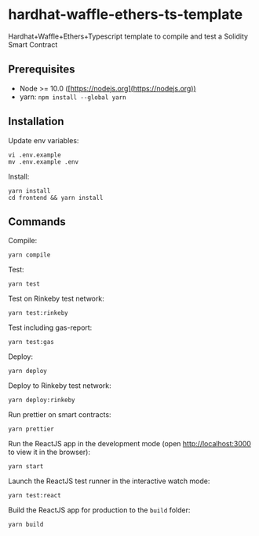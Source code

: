 # hardhat-waffle-ethers-ts-template
Hardhat+Waffle+Ethers+Typescript template to compile and test a Solidity Smart Contract

## Prerequisites
* Node >= 10.0 ([https://nodejs.org](https://nodejs.org))
* yarn: `npm install --global yarn`

## Installation
Update env variables:
```
vi .env.example
mv .env.example .env
```

Install:
```
yarn install
cd frontend && yarn install
```

## Commands
Compile:
```
yarn compile
```

Test:
```
yarn test
```

Test on Rinkeby test network:
```
yarn test:rinkeby
```

Test including gas-report:
```
yarn test:gas
```

Deploy:
```
yarn deploy
```

Deploy to Rinkeby test network:
```
yarn deploy:rinkeby
```

Run prettier on smart contracts:
```
yarn prettier
```

Run the ReactJS app in the development mode (open [http://localhost:3000](http://localhost:3000) to view it in the browser):
```
yarn start
```

Launch the ReactJS test runner in the interactive watch mode:
```
yarn test:react
```

Build the ReactJS app for production to the `build` folder:
```
yarn build
```
